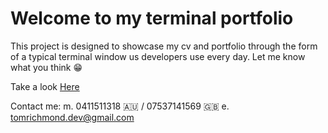 # Welcome to my terminal portfolio

This project is designed to showcase my cv and portfolio through the form of a typical terminal window us developers use every day. Let me know what you think 😁 

Take a look [Here](https://tomrichmond.dev)

Contact me: 
m. 0411511318 🇦🇺  / 07537141569 🇬🇧
e. tomrichmond.dev@gmail.com
